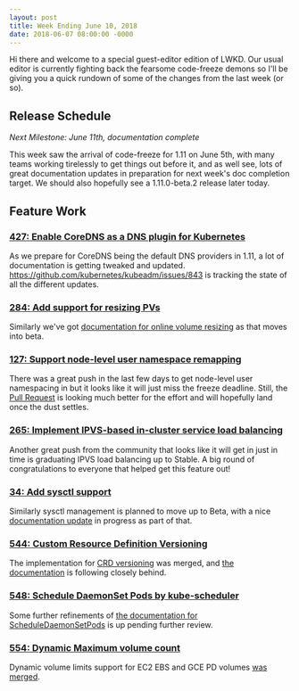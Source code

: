```yaml
---
layout: post
title: Week Ending June 10, 2018
date: 2018-06-07 08:00:00 -0000
---
```


Hi there and welcome to a special guest-editor edition of LWKD. Our usual
editor is currently fighting back the fearsome code-freeze demons so I'll be
giving you a quick rundown of some of the changes from the last week (or so).

## Release Schedule

*Next Milestone: June 11th, documentation complete*

This week saw the arrival of code-freeze for 1.11 on June 5th, with many teams
working tirelessly to get things out before it, and as well see, lots of great
documentation updates in preparation for next week's doc completion target. We
should also hopefully see a 1.11.0-beta.2 release later today.

## Feature Work

### [427: Enable CoreDNS as a DNS plugin for Kubernetes](https://github.com/kubernetes/features/issues/427)

As we prepare for CoreDNS being the default DNS providers in 1.11, a lot of
documentation is getting tweaked and updated. https://github.com/kubernetes/kubeadm/issues/843
is tracking the state of all the different updates.

### [284: Add support for resizing PVs](https://github.com/kubernetes/features/issues/284)

Similarly we've got [documentation for online volume resizing](https://github.com/kubernetes/website/pull/8896)
as that moves into beta.

### [127: Support node-level user namespace remapping](https://github.com/kubernetes/features/issues/127)

There was a great push in the last few days to get node-level user namespacing
in but it looks like it will just miss the freeze deadline. Still, the [Pull Request](https://github.com/kubernetes/kubernetes/pull/64005)
is looking much better for the effort and will hopefully land once the dust settles.

### [265: Implement IPVS-based in-cluster service load balancing](https://github.com/kubernetes/features/issues/265)

Another great push from the community that looks like it will get in just in time
is graduating IPVS load balancing up to Stable. A big round of congratulations to
everyone that helped get this feature out!

### [34: Add sysctl support](https://github.com/kubernetes/features/issues/34)

Similarly sysctl management is planned to move up to Beta, with a nice [documentation update](https://github.com/kubernetes/website/pull/8804)
in progress as part of that.

### [544: Custom Resource Definition Versioning](https://github.com/kubernetes/features/issues/544)

The implementation for [CRD versioning](https://github.com/kubernetes/kubernetes/pull/63830)
was merged, and [the documentation](https://github.com/kubernetes/website/pull/8834)
is following closely behind.

### [548: Schedule DaemonSet Pods by kube-scheduler](https://github.com/kubernetes/features/issues/548)

Some further refinements of [the documentation for ScheduleDaemonSetPods](https://github.com/kubernetes/website/pull/8842)
is up pending further review.

### [554: Dynamic Maximum volume count](https://github.com/kubernetes/features/issues/554)

Dynamic volume limits support for EC2 EBS and GCE PD volumes [was merged](https://github.com/kubernetes/kubernetes/pull/64154).
